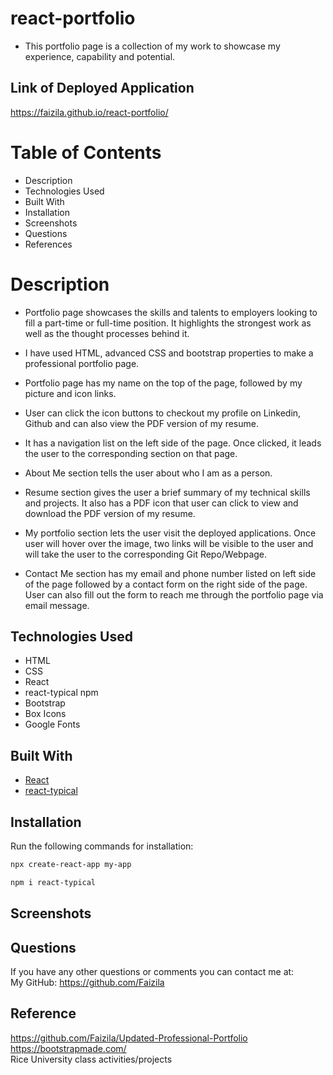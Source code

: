 # react-portfolio

* This portfolio page is a collection of my work to showcase my experience, capability and potential. 

## Link of Deployed Application

https://faizila.github.io/react-portfolio/

# Table of Contents

* Description
* Technologies Used
* Built With
* Installation
* Screenshots
* Questions
* References

# Description

* Portfolio page showcases the skills and talents to employers looking to fill a part-time or full-time position. It highlights the strongest work as well as the thought processes behind it.

* I have used HTML, advanced CSS and bootstrap properties to make a professional portfolio page.

* Portfolio page has my name on the top of the page, followed by my picture and icon links.

* User can click the icon buttons to checkout my profile on Linkedin, Github and can also view the PDF version of my resume.

* It has a navigation list on the left side of the page. Once clicked, it leads the user to the corresponding section on that page.

* About Me section tells the user about who I am as a person.

* Resume section gives the user a brief summary of my technical skills and projects. It also has a PDF icon that user can click to view and download the PDF version of my resume.

* My portfolio section lets the user visit the deployed applications. Once user will hover over the image, two links will be visible to the user and will take the user to the corresponding Git Repo/Webpage.

* Contact Me section has my email and phone number listed on left side of the page followed by a contact form on the right side of the page. User can also fill out the form to reach me through the portfolio page via email message.

## Technologies Used

* HTML
* CSS
* React
* react-typical npm
* Bootstrap
* Box Icons
* Google Fonts

## Built With

* [React](https://reactjs.org/)
* [react-typical](https://www.npmjs.com/package/react-typical)

## Installation

Run the following commands for installation:

```bash
npx create-react-app my-app
```

```bash
npm i react-typical
```

## Screenshots

## Questions

If you have any other questions or comments you can contact me at:
   <br>
   My GitHub: https://github.com/Faizila

## Reference

https://github.com/Faizila/Updated-Professional-Portfolio
<br>
https://bootstrapmade.com/
<br>
Rice University class activities/projects


